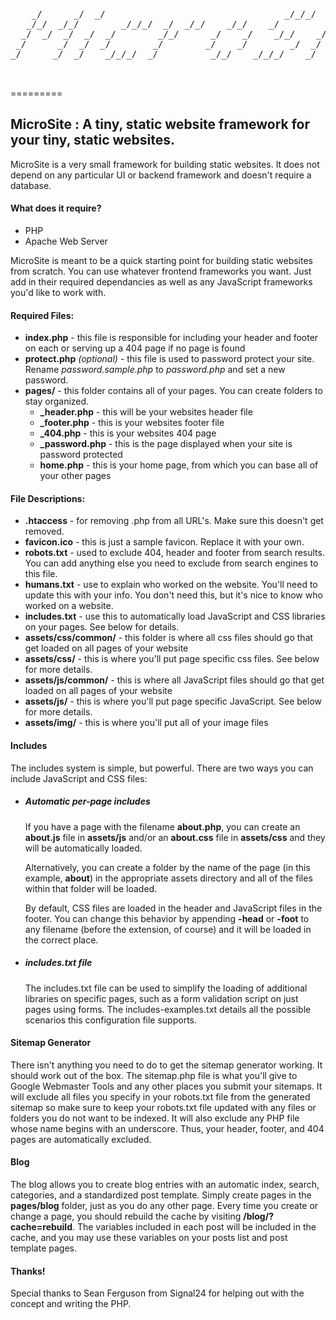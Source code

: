 <pre>
                                                                                   
    _/      _/  _/                                  _/_/_/  _/    _/               
   _/_/  _/_/        _/_/_/  _/  _/_/    _/_/    _/            _/_/_/_/    _/_/    
  _/  _/  _/  _/  _/        _/_/      _/    _/    _/_/    _/    _/      _/_/_/_/   
 _/      _/  _/  _/        _/        _/    _/        _/  _/    _/      _/          
_/      _/  _/    _/_/_/  _/          _/_/    _/_/_/    _/      _/_/    _/_/_/     
                                                                                   
                                                                                                                   
</pre>
=========

<h2>MicroSite : A tiny, static website framework for your tiny, static websites.</h2>

MicroSite is a very small framework for building static websites.  It does not depend on any particular UI or backend framework and doesn't require a database.

<h4>What does it require?</h4>
<ul>
  <li>PHP</li>
  <li>Apache Web Server</li>
</ul>

MicroSite is meant to be a quick starting point for building static websites from scratch.  You can use whatever frontend frameworks you want. Just add in their required dependancies as well as any JavaScript frameworks you'd like to work with.

<h4>Required Files:</h4>

<ul>
  <li><strong>index.php</strong> - this file is responsible for including your header and footer on each or serving up a 404 page if no page is found</li>
  <li><strong>protect.php</strong> <em>(optional)</em> - this file is used to password protect your site. Rename <em>password.sample.php</em> to <em>password.php</em> and set a new password.
  <li><strong>pages/</strong> - this folder contains all of your pages. You can create folders to stay organized.
    <ul>
      <li><strong>_header.php</strong> - this will be your websites header file</li>
      <li><strong>_footer.php</strong> - this is your websites footer file</li>
      <li><strong>_404.php</strong> - this is your websites 404 page</li>
      <li><strong>_password.php</strong> - this is the page displayed when your site is password protected</li>
      <li><strong>home.php</strong> - this is your home page, from which you can base all of your other pages</li>
    </ul>
</ul>

<h4>File Descriptions:</h4>

<ul>
  <li><strong>.htaccess</strong> - for removing .php from all URL's.  Make sure this doesn't get removed.</li>
  <li><strong>favicon.ico</strong> - this is just a sample favicon.  Replace it with your own.</li>
  <li><strong>robots.txt</strong> - used to exclude 404, header and footer from search results.  You can add anything else you need to exclude from search engines to this file.</li>
  <li><strong>humans.txt</strong> - use to explain who worked on the website.  You'll need to update this with your info.  You don't need this, but it's nice to know who worked on a website.</li>
  <li><strong>includes.txt</strong> - use this to automatically load JavaScript and CSS libraries on your pages. See below for details.
  <li><strong>assets/css/common/</strong> - this folder is where all css files should go that get loaded on all pages of your website</li>
  <li><strong>assets/css/</strong> - this is where you'll put page specific css files.  See below for more details.</li>
  <li><strong>assets/js/common/</strong> - this is where all JavaScript files should go that get loaded on all pages of your website</li>
  <li><strong>assets/js/</strong> - this is where you'll put page specific JavaScript.  See below for more details.</li>
  <li><strong>assets/img/</strong> - this is where you'll put all of your image files</li>
</ul>

<h4>Includes</h4>

The includes system is simple, but powerful. There are two ways you can include JavaScript and CSS files:

<ul>
  <li>
    <h5>Automatic per-page includes</h5>
    <p>If you have a page with the filename <strong>about.php</strong>, you can create an <strong>about.js</strong> file in <strong>assets/js</strong> and/or an <strong>about.css</strong> file in <strong>assets/css</strong> and they will be automatically loaded.</p>
    <p>Alternatively, you can create a folder by the name of the page (in this example, <strong>about</strong>) in the appropriate assets directory and all of the files within that folder will be loaded.</p>
    <p>By default, CSS files are loaded in the header and JavaScript files in the footer. You can change this behavior by appending <strong>-head</strong> or <strong>-foot</strong> to any filename (before the extension, of course) and it will be loaded in the correct place.</p>
  </li>
  <li>
    <h5>includes.txt file</h5>
    <p>The includes.txt file can be used to simplify the loading of additional libraries on specific pages, such as a form validation script on just pages using forms. The includes-examples.txt details all the possible scenarios this configuration file supports.</p>
  </li>
</ul>

<h4>Sitemap Generator</h4>

There isn't anything you need to do to get the sitemap generator working.  It should work out of the box.  The sitemap.php file is what you'll give to Google Webmaster Tools and any other places you submit your sitemaps.  It will exclude all files you specify in your robots.txt file from the generated sitemap so make sure to keep your robots.txt file updated with any files or folders you do not want to be indexed.  It will also exclude any PHP file whose name begins with an underscore. Thus, your header, footer, and 404 pages are automatically excluded.

<h4>Blog</h4>

The blog allows you to create blog entries with an automatic index, search, categories, and a standardized post template. Simply create pages in the <strong>pages/blog</strong> folder, just as you do any other page. Every time you create or change a page, you should rebuild the cache by visiting <strong>/blog/?cache=rebuild</strong>. The variables included in each post will be included in the cache, and you may use these variables on your posts list and post template pages.

<h4>Thanks!</h4>

Special thanks to Sean Ferguson from Signal24 for helping out with the concept and writing the PHP.
